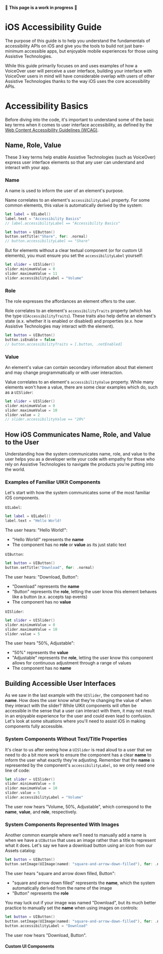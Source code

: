 🚧 **This page is a work in progress** 🚧

# iOS Accessibility Guide
The purpose of this guide is to help you understand the fundamentals of accessibility APIs on iOS and give you the tools to build not just bare-minimum accessible apps, but enjoyable mobile experiences for those using Assistive Technologies.

While this guide primarily focuses on and uses examples of how a VoiceOver user will perceive a user interface, building your interface with VoiceOver users in mind will have considerable overlap with users of other Assistive Technologies thanks to the way iOS uses the core accessibility APIs.

# Accessibility Basics
Before diving into the code, it's important to understand some of the basic key terms when it comes to user interface accessibility, as defined by the [Web Content Accessibility Guidelines (WCAG)](https://www.w3.org/WAI/standards-guidelines/wcag/).

## Name, Role, Value
These 3 key terms help enable Assistive Technologies (such as VoiceOver) express user interface elements so that any user can understand and interact with your app.

### Name
A name is used to inform the user of an element's purpose.

Name correlates to an element's `accessibilityLabel` property. For some common elements, this value is automatically derived by the system:

```swift
let label = UILabel()
label.text = "Accessibility Basics"
// label.accessibilityLabel == "Accessibility Basics"

let button = UIButton()
button.setTitle("Share", for: .normal)
// button.accessibilityLabel == "Share"
```

But for elements without a clear textual component (or for custom UI elements), you must ensure you set the `accessibilityLabel` yourself:

```swift
let slider = UISlider()
slider.minimumValue = 0
slider.maximumValue = 11
slider.accessibilityLabel = "Volume"
```

### Role
The role expresses the affordances an element offers to the user. 

Role correlates to an element's `accessibilityTraits` property (which has the type `UIAccessibilityTraits`). These traits also help define an element's state (e.x. whether it is enabled or disabled) and properties (e.x. how Assistive Technologies may interact with the element).

```swift
let button = UIButton()
button.isEnable = false
// button.accessibilityTraits = [.button, .notEnabled]
```

### Value
An element's value can contain secondary information about that element and may change programmatically or with user interaction.

Value correlates to an element's `accessibilityValue` property. While many elements won't have a value, there are some clear examples which do, such as a `UISlider`:

```swift
let slider = UISlider()
slider.minimumValue = 0
slider.maximumValue = 10
slider.value = 2
// slider.accessibilityValue == "20%"
```

## How iOS Communicates Name, Role, and Value to the User
Understanding how the system communicates name, role, and value to the user helps you as a developer write your code with empathy for those who rely on Assistive Technologies to navigate the products you're putting into the world.

### Examples of Familiar UIKit Components
Let's start with how the system communicates some of the most familiar iOS components.

`UILabel`:
```swift
let label = UILabel()
label.text = "Hello World!
```
The user hears: "Hello World!":
- "Hello World!" represents the **name**
- The component has no **role** or **value** as its just static text

`UIButton`:
```swift
let button = UIButton()
button.setTitle("Download", for: .normal)
```
The user hears: "Download, Button":
- "Download" represents the **name**
- "Button" represents the **role**, letting the user know this element behaves like a button (e.x. accepts tap events)
- The component has no **value**

`UISlider`:
```swift
let slider = UISlider()
slider.minimumValue = 0
slider.maximumValue = 10
slider.value = 5
```
The user hears "50%, Adjustable":
- "50%" represents the **value**
- "Adjustable" represents the **role**, letting the user know this component allows for continuous adjustment through a range of values
- The component has no **name**

## Building Accessible User Interfaces
As we saw in the last example with the `UISlider`, the component had no **name**. How does the user know what they're changing the value of when they interact with the slider? While UIKit components will often be accessible in the sense that a user can interact with them, it may not result in an enjoyable experience for the user and could even lead to confusion. Let's look at some situations where you'll need to assist iOS in making components fully accessible.

### System Components Without Text/Title Properties

It's clear to us after seeing how a `UISlider` is read aloud to a user that we need to do a bit more work to ensure the component has a clear **name** to inform the user what exactly they're adjusting. Remember that the **name** is represented by the component's `accessibilityLabel`, so we only need one line of code:
```swift
let slider = UISlider()
slider.minimumValue = 0
slider.maximumValue = 10
slider.value = 5
slider.accessibilityLabel = "Volume"
```
The user now hears "Volume, 50%, Adjustable", which correspond to the **name**, **value**, and **role**, respectively.

### System Components Represented With Images

Another common example where we'll need to manually add a name is when we have a `UIButton` that uses an image rather than a title to represent what it does. Let's say we have a download button using an icon from our Assets catalog:
```swift
let button = UIButton()
button.setImage(UIImage(named: "square-and-arrow-down-filled"), for: .normal)
```
The user hears "square and arrow down filled, Button":
- "square and arrow down filled" represents the **name**, which the system automatically derived from the name of the image
- "Button" represents the **role**

You may luck out if your image was named "Download", but its much better practice to manually set the **name** when using images on controls:
```swift
let button = UIButton()
button.setImage(UIImage(named: "square-and-arrow-down-filled"), for: .normal)
button.accessibilityLabel = "Download"
```
The user now hears "Download, Button".

#### Custom UI Components
